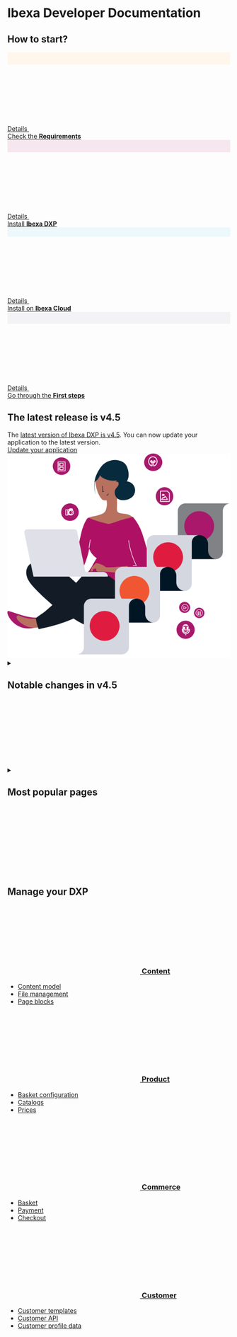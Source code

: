<div class="front-page">
    <div class="row">
        <div class="col-12">
            <h1>Ibexa Developer Documentation</h1>
            <h2>How to start?</h2>
        </div>
        <div class="col-12 col-lg-6 col-fhd-3">
            <a class="info-tile" href="getting_started/requirements/">
                <div class="info-tile__circle" style="background-color: #fff7ec;">
                    <svg width="20" height="25"><use xlink:href="images/icons.svg#check-requirements" /></svg>
                </div>
                <div class="info-tile__content">
                    <div class="info-tile__details">
                        Details
                        <svg class="info-tile__arrow-icon"><use xlink:href="images/icons.svg#arrow" /></svg>
                    </div>
                    <div>
                        Check the <strong>Requirements</strong>
                    </div>
                </div>
            </a>
        </div>
        <div class="col-12 col-lg-6 col-fhd-3">
            <a class="info-tile" href="getting_started/install_ibexa_dxp/">
                <div class="info-tile__circle" style="background-color: #f6e7ef;">
                    <svg width="25" height="25"><use xlink:href="images/icons.svg#install-dxp" /></svg>
                </div>
                <div class="info-tile__content">
                    <div class="info-tile__details">
                        Details
                        <svg class="info-tile__arrow-icon"><use xlink:href="images/icons.svg#arrow" /></svg>
                    </div>
                    <div>
                        Install <strong>Ibexa DXP</strong>
                    </div>
                </div>
            </a>
        </div>
        <div class="col-12 col-lg-6 col-fhd-3">
            <a class="info-tile" href="getting_started/install_on_ibexa_cloud/">
                <div class="info-tile__circle" style="background-color: #ecf8fb;">
                    <svg width="25" height="18"><use xlink:href="images/icons.svg#install-cloud" /></svg>
                </div>
                <div class="info-tile__content">
                    <div class="info-tile__details">
                        Details
                        <svg class="info-tile__arrow-icon"><use xlink:href="images/icons.svg#arrow" /></svg>
                    </div>
                    <div>
                        Install on <strong>Ibexa Cloud</strong>
                    </div>
                </div>
            </a>
        </div>
        <div class="col-12 col-lg-6 col-fhd-3">
            <a class="info-tile" href="getting_started/first_steps/">
                <div class="info-tile__circle" style="background-color: #f3f3f6;">
                    <svg width="25" height="24"><use xlink:href="images/icons.svg#first-steps" /></svg>
                </div>
                <div class="info-tile__content">
                    <div class="info-tile__details">
                        Details
                        <svg class="info-tile__arrow-icon"><use xlink:href="images/icons.svg#arrow" /></svg>
                    </div>
                    <div>
                        Go through the <strong>First steps</strong>
                    </div>
                </div>
            </a>
        </div>
    </div>
    <div class="row">
        <div class="col-12">
            <div class="notification" id="tile2">
                <div class="notification__content">
                    <h2>The latest release is v4.5</h2>
                    <div>The <a href="releases/ibexa_dxp_v4.5/">latest version of Ibexa DXP is v4.5</a>. You can now update your application to the latest version.</div>
                </div>
                <div class="notification__cta">
                    <a href="updating/from_4.4/update_from_4.4/">Update your application</a>
                </div>
                <div class="notification__image">
                    <img src="images/notification-image.png" alt="The latest release" />
                </div>
            </div>
        </div>
        <div class="col-12">
            <div class="accordion">
                <details>
                    <summary>
                        <h2>Notable changes in v4.5</h2>
                        <div class="accordion__toggler">
                            <svg><use xlink:href="images/icons.svg#toggler" /></svg>
                        </div>
                    </summary>
                    <div class="row">
                        <div class="col-12 col-lg-6 col-fhd-3">
                            <ul>
                                <li><a href="releases/ibexa_dxp_v4.5/#all-new-ibexa-commerce-packages">All-new Ibexa Commerce packages</a></li>
                                <li><a href="releases/ibexa_dxp_v4.5/#new-commerce-page-blocks">New commerce page blocks</a></li>
                                <li><a href="releases/ibexa_dxp_v4.5/#page-builder-for-b2b-portals">Page Builder for B2B portals</a></li>
                            </ul>
                        </div>
                        <div class="col-12 col-lg-6 col-fhd-3">
                            <ul>
                                <li><a href="releases/ibexa_dxp_v4.5/#personalization-improvements">Personalization improvements</a></li>
                                <li><a href="releases/ibexa_dxp_v4.5/#customer-data-platform-cdp-configuration">Customer Data Platform (CDP) configuration</a></li>
                                <li><a href="releases/ibexa_dxp_v4.5/#api-improvements">API improvements</a></li>
                            </ul>
                        </div>
                    </div>
                </details>
            </div>
        </div>
        <div class="col-12">
            <div class="accordion">
                <details>
                    <summary>
                        <h2>Most popular pages</h2>
                        <div class="accordion__toggler">
                            <svg><use xlink:href="images/icons.svg#toggler" /></svg>
                        </div>
                    </summary>
                    <div class="row">
                        <div class="col-12 col-lg-6 col-fhd-3">
                            <ul>
                                <li><a href="api/php_api/php_api/">PHP API</a></li>
                                <li><a href="search/solr_search_engine/">Solr search engine</a></li>
                                <li><a href="search/search_api/">Search API</a></li>
                            </ul>
                        </div>
                        <div class="col-12 col-lg-6 col-fhd-3">
                            <ul>
                                <li><a href="content_management/content_model/">Content model</a></li>
                                <li><a href="content_management/images/images/">Images</a></li>
                                <li><a href="content_management/pages/page_blocks/">Page blocks</a></li>
                            </ul>
                        </div>
                    </div>
                </details>
            </div>
        </div>
    </div>
    <div class="row">
        <div class="col-12">
            <h2>Manage your DXP</h2>
        </div>
        <div class="col-12 col-lg-6 col-fhd-3">
            <div class="info-tile info-tile--link-card">
                <div class="info-tile__content">
                    <h3>
                        <a href="content_management/content_management/">
                            <svg><use xlink:href="images/icons.svg#content-draft" /></svg>
                            Content
                        </a>
                    </h3>
                    <ul>
                        <li><a href="content_management/content_model/">Content model</a></li>
                        <li><a href="content_management/file_management/file_management/">File management</a></li>
                        <li><a href="guide/page/page_blocks/">Page blocks</a></li>
                    </ul>
                </div>
            </div>
        </div>
        <div class="col-12 col-lg-6 col-fhd-3">
            <div class="info-tile info-tile--link-card">
                <div class="info-tile__content">
                    <h3>
                        <a href="guide/catalog/product/">
                            <svg><use xlink:href="images/icons.svg#product" /></svg>
                            Product
                        </a>
                    </h3>
                    <ul>
                        <li><a href="guide/basket/basket_configuration/">Basket configuration</a></li>
                        <li><a href="guide/catalog/catalog/">Catalogs</a></li>
                        <li><a href="guide/basket/calculating_prices/">Prices</a></li>
                    </ul>
                </div>
            </div>
        </div>
        <div class="col-12 col-lg-6 col-fhd-3">
            <div class="info-tile info-tile--link-card">
                <div class="info-tile__content">
                    <h3>
                        <a href="guide/shop_process/">
                            <svg><use xlink:href="images/icons.svg#cart" /></svg>
                            Commerce
                        </a>
                    </h3>
                    <ul>
                        <li><a href="guide/basket/basket/">Basket</a></li>
                        <li><a href="guide/payment/payment/">Payment</a></li>
                        <li><a href="guide/checkout/checkout/">Checkout</a></li>
                    </ul>
                </div>
            </div>
        </div>
        <div class="col-12 col-lg-6 col-fhd-3">
            <div class="info-tile info-tile--link-card">
                <div class="info-tile__content">
                    <h3>
                        <a href="cdp/cdp/">
                            <svg><use xlink:href="images/icons.svg#profile" /></svg>
                            Customer
                        </a>
                    </h3>
                    <ul>
                        <li><a href="guide/customers/customer_templates/">Customer templates</a></li>
                        <li><a href="guide/customers/customer_api/customer_api/">Customer API</a></li>
                        <li><a href="guide/customers/customer_api/customer_profile_data/">Customer profile data</a></li>
                    </ul>
                </div>
            </div>
        </div>
    </div>
</div>